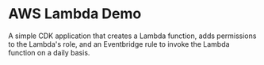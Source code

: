 # AWS Lambda Demo

A simple CDK application that creates a Lambda function, adds permissions to the Lambda's role, and an Eventbridge rule to invoke the Lambda function on a daily basis.
